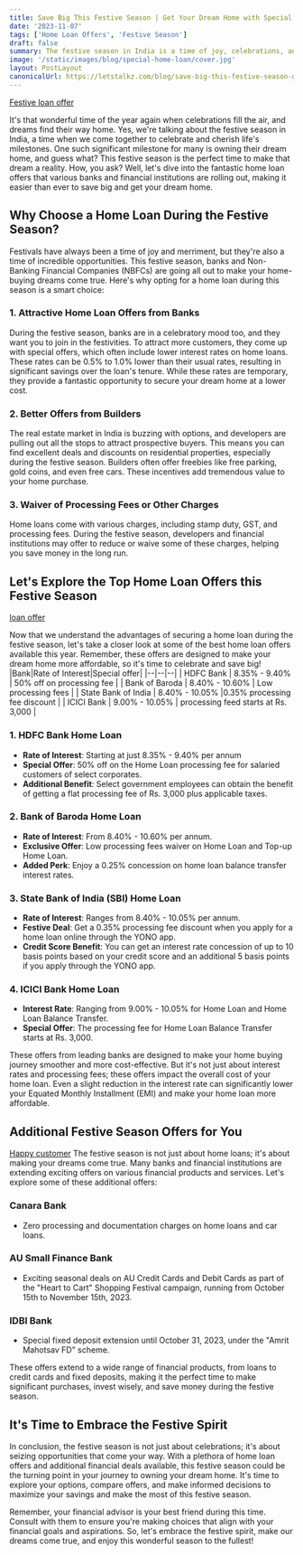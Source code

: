 ```yaml
---
title: Save Big This Festive Season | Get Your Dream Home with Special Home Loan Offers
date: '2023-11-07'
tags: ['Home Loan Offers', 'Festive Season']
draft: false
summary: The festive season in India is a time of joy, celebrations, and opportunities. It's also the perfect time to make your dream of owning a home a reality, thanks to special home loan offers from various banks and financial institutions. In this blog, we'll explore why the festive season is the ideal time to consider a home loan, the advantages of these special offers, and the top home loan deals available this year.
image: '/static/images/blog/special-home-loan/cover.jpg'
layout: PostLayout
canonicalUrl: https://letstalkz.com/blog/save-big-this-festive-season-get-your-dream-home-with-special-home-loan-offers
---
```


[Festive loan offer](/static/images/blog/special-home-loan/cover.jpg)

It's that wonderful time of the year again when celebrations fill the air, and dreams find their way home. Yes, we're talking about the festive season in India, a time when we come together to celebrate and cherish life's milestones. One such significant milestone for many is owning their dream home, and guess what? This festive season is the perfect time to make that dream a reality. How, you ask? Well, let's dive into the fantastic home loan offers that various banks and financial institutions are rolling out, making it easier than ever to save big and get your dream home.

## Why Choose a Home Loan During the Festive Season?

Festivals have always been a time of joy and merriment, but they're also a time of incredible opportunities. This festive season, banks and Non-Banking Financial Companies (NBFCs) are going all out to make your home-buying dreams come true. Here's why opting for a home loan during this season is a smart choice:

### 1. Attractive Home Loan Offers from Banks

During the festive season, banks are in a celebratory mood too, and they want you to join in the festivities. To attract more customers, they come up with special offers, which often include lower interest rates on home loans. These rates can be 0.5% to 1.0% lower than their usual rates, resulting in significant savings over the loan's tenure. While these rates are temporary, they provide a fantastic opportunity to secure your dream home at a lower cost.

### 2. Better Offers from Builders

The real estate market in India is buzzing with options, and developers are pulling out all the stops to attract prospective buyers. This means you can find excellent deals and discounts on residential properties, especially during the festive season. Builders often offer freebies like free parking, gold coins, and even free cars. These incentives add tremendous value to your home purchase.

### 3. Waiver of Processing Fees or Other Charges

Home loans come with various charges, including stamp duty, GST, and processing fees. During the festive season, developers and financial institutions may offer to reduce or waive some of these charges, helping you save money in the long run.

## Let's Explore the Top Home Loan Offers this Festive Season

[loan offer](/static/images/blog/special-home-loan/offer.jpg)

Now that we understand the advantages of securing a home loan during the festive season, let's take a closer look at some of the best home loan offers available this year. Remember, these offers are designed to make your dream home more affordable, so it's time to celebrate and save big!
|Bank|Rate of Interest|Special offer|
|--|--|--|
| HDFC Bank | 8.35% - 9.40% | 50% off on processing fee |
| Bank of Baroda | 8.40% - 10.60% | Low processing fees |
| State Bank of India | 8.40% - 10.05% |0.35% processing fee discount |
| ICICI Bank | 9.00% - 10.05% | processing feed starts at Rs. 3,000 |

### 1. **HDFC Bank Home Loan**

- **Rate of Interest**: Starting at just 8.35% - 9.40% per annum
- **Special Offer**: 50% off on the Home Loan processing fee for salaried customers of select corporates.
- **Additional Benefit**: Select government employees can obtain the benefit of getting a flat processing fee of Rs. 3,000 plus applicable taxes.

### 2. **Bank of Baroda Home Loan**

- **Rate of Interest**: From 8.40% - 10.60% per annum.
- **Exclusive Offer**: Low processing fees waiver on Home Loan and Top-up Home Loan.
- **Added Perk**: Enjoy a 0.25% concession on home loan balance transfer interest rates.

### 3. **State Bank of India (SBI) Home Loan**

- **Rate of Interest**: Ranges from 8.40% - 10.05% per annum.
- **Festive Deal**: Get a 0.35% processing fee discount when you apply for a home loan online through the YONO app.
- **Credit Score Benefit**: You can get an interest rate concession of up to 10 basis points based on your credit score and an additional 5 basis points if you apply through the YONO app.

### 4. **ICICI Bank Home Loan**

- **Interest Rate**: Ranging from 9.00% - 10.05% for Home Loan and Home Loan Balance Transfer.
- **Special Offer**: The processing fee for Home Loan Balance Transfer starts at Rs. 3,000.

These offers from leading banks are designed to make your home buying journey smoother and more cost-effective. But it's not just about interest rates and processing fees; these offers impact the overall cost of your home loan. Even a slight reduction in the interest rate can significantly lower your Equated Monthly Installment (EMI) and make your home loan more affordable.

## Additional Festive Season Offers for You

[Happy customer](/static/images/blog/special-home-loan/happy.jpg)
The festive season is not just about home loans; it's about making your dreams come true. Many banks and financial institutions are extending exciting offers on various financial products and services. Let's explore some of these additional offers:

### **Canara Bank**

- Zero processing and documentation charges on home loans and car loans.

### **AU Small Finance Bank**

- Exciting seasonal deals on AU Credit Cards and Debit Cards as part of the "Heart to Cart" Shopping Festival campaign, running from October 15th to November 15th, 2023.

### **IDBI Bank**

- Special fixed deposit extension until October 31, 2023, under the "Amrit Mahotsav FD" scheme.

These offers extend to a wide range of financial products, from loans to credit cards and fixed deposits, making it the perfect time to make significant purchases, invest wisely, and save money during the festive season.

## It's Time to Embrace the Festive Spirit

In conclusion, the festive season is not just about celebrations; it's about seizing opportunities that come your way. With a plethora of home loan offers and additional financial deals available, this festive season could be the turning point in your journey to owning your dream home. It's time to explore your options, compare offers, and make informed decisions to maximize your savings and make the most of this festive season.

Remember, your financial advisor is your best friend during this time. Consult with them to ensure you're making choices that align with your financial goals and aspirations. So, let's embrace the festive spirit, make our dreams come true, and enjoy this wonderful season to the fullest!
